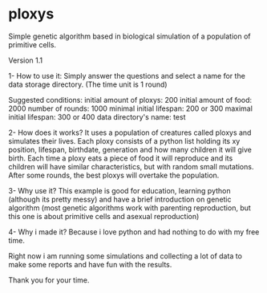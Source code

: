 # ploxys
Simple genetic algorithm based in biological simulation of a population of primitive cells.

Version 1.1

1- How to use it: 
Simply answer the questions and select a name for the data storage directory. (The time unit is 1 round) 

Suggested conditions: 
initial amount of ploxys: 200
initial amount of food: 2000
number of rounds: 1000
minimal initial lifespan: 200 or 300
maximal initial lifespan: 300 or 400
data directory's name: test

2- How does it works?
It uses a population of creatures called ploxys and simulates their lives. Each ploxy consists of a python list holding its xy position, lifespan, birthdate, generation and how many children it will give birth. Each time a ploxy eats a piece of food it will reproduce and its children will have similar characteristics, but with random small mutations. After some rounds, the best ploxys will overtake the population.

3- Why use it? 
This example is good for education, learning python (although its pretty messy) and have a brief introduction on genetic algorithm (most genetic algorithms work with parenting reproduction, but this one is about primitive cells and asexual reproduction)

4- Why i made it? 
Because i love python and had nothing to do with my free time.

Right now i am running some simulations and collecting a lot of data to make some reports and have fun with the results.

Thank you for your time.

